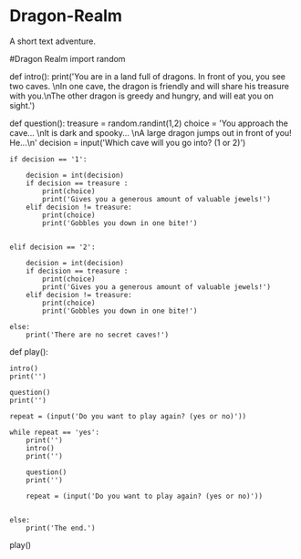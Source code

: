 # Dragon-Realm
A short text adventure.

#Dragon Realm
import random

def intro():
	print('You are in a land full of dragons. In front of you, you see two caves. \nIn one cave, the dragon is friendly and will share his treasure with you.\nThe other dragon is greedy and hungry, and will eat you on sight.')

def question():
	treasure = random.randint(1,2)
	choice = 'You approach the cave... \nIt is dark and spooky... \nA large dragon jumps out in front of you! He...\n'
	decision = input('Which cave will you go into? (1 or 2)')

	if decision == '1':

		decision = int(decision)
		if decision == treasure :
			print(choice)
			print('Gives you a generous amount of valuable jewels!')
		elif decision != treasure:
			print(choice)
			print('Gobbles you down in one bite!')


	elif decision == '2':

		decision = int(decision)
		if decision == treasure :
			print(choice)
			print('Gives you a generous amount of valuable jewels!')
		elif decision != treasure:
			print(choice)
			print('Gobbles you down in one bite!')

	else:
		print('There are no secret caves!')



def play():

	intro()
	print('')

	question()
	print('')

	repeat = (input('Do you want to play again? (yes or no)'))
	
	while repeat == 'yes':
		print('')
		intro()
		print('')

		question()
		print('')

		repeat = (input('Do you want to play again? (yes or no)'))


	else:
		print('The end.')


play()

